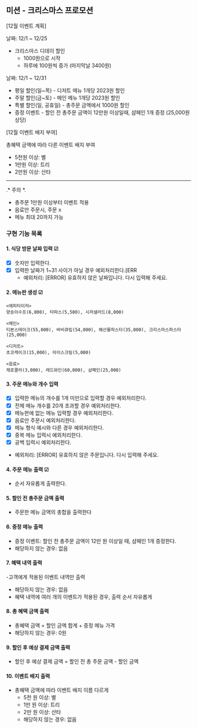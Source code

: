 ## 미션 - 크리스마스 프로모션

[12월 이벤트 계획]

날짜: 12/1 ~ 12/25
- 크리스마스 디데이 할인 
  - 1000원으로 시작
  - 하루에 100원씩 증가 (마지막날 3400원)

날짜: 12/1 ~ 12/31
- 평일 할인(일~목) - 디저트 메뉴 1개당 2023원 할인
- 주말 할인(금~토) - 메인 메뉴 1개당 2023원 할인
- 특별 할인(일, 공휴일) - 총주문 금액에서 1000원 할인
- 증정 이벤트 - 할인 전 총주문 금액이 12만원 이상일때, 샴페인 1개 증정 (25,000원 상당)

[12월 이벤트 배지 부여]

총혜택 금액에 따라 다른 이벤트 배지 부여
- 5천원 이상: 별
- 1만원 이상: 트리
- 2만원 이상: 산타

---
.* 주의 *.
- 총주문 1만원 이상부터 이벤트 적용
- 음료만 주문시, 주문 x
- 메뉴 최대 20까지 가능

### 구현 기능 목록

#### 1. 식당 방문 날짜 입력 ☑
  - [x] 숫자만 입력한다.
  - [x] 입력한 날짜가 1~31 사이가 아닐 경우 예외처리한다.[ERR
    - 예외처리: [ERROR] 유효하지 않은 날짜입니다. 다시 입력해 주세요.

#### 2. 메뉴판 생성 ☑
```
<애피타이저>
양송이수프(6,000), 타파스(5,500), 시저샐러드(8,000)

<메인>
티본스테이크(55,000), 바비큐립(54,000), 해산물파스타(35,000), 크리스마스파스타(25,000)

<디저트>
초코케이크(15,000), 아이스크림(5,000)

<음료>
제로콜라(3,000), 레드와인(60,000), 샴페인(25,000)
```
#### 3. 주문 메뉴와 개수 입력
  - [x] 입력한 메뉴의 개수를 1개 미만으로 입력할 경우 예외처리한다.
  - [x] 전체 메뉴 개수를 20개 초과할 경우 예외처리한다.
  - [x] 메뉴판에 없는 메뉴 입력할 경우 예외처리한다.
  - [x] 음료만 주문시 예외처리한다.
  - [x] 메뉴 형식 예시와 다른 경우 예외처리한다.
  - [x] 중복 메뉴 입력시 예외처리한다.
  - [x] 공백 입력시 예외처리한다.
  -  예외처리: [ERROR] 유효하지 않은 주문입니다. 다시 입력해 주세요.

#### 4. 주문 메뉴 출력 ☑
 - 순서 자유롭게 출력한다.

#### 5. 할인 전 총주문 금액 출력
- 주문한 메뉴 금액의 총합을 출력한다 

#### 6. 증정 메뉴 출력
- 증정 이벤트: 할인 전 총주문 금액이 12만 원 이상일 때, 샴페인 1개 증정한다.
- 해당하지 않는 경우: 없음

#### 7. 혜택 내역 출력
-고객에게 적용된 이벤트 내역만 출력
  - 해당하지 않는 경우: 없음
  - 혜택 내역에 여러 개의 이벤트가 적용된 경우, 출력 순서 자유롭게

#### 8. 총 혜택 금액 출력
- 총혜택 금액 = 할인 금액 합계 + 증정 메뉴 가격
- 해당하지 않는 경우: 0원

#### 9. 할인 후 예상 결제 금액 출력
- 할인 후 예상 결제 금액 = 할인 전 총 주문 금액 - 할인 금액

#### 10. 이벤트 배지 출력
- 총혜택 금액에 따라 이벤트 배지 이름 다르게
  - 5천 원 이상: 별
  - 1만 원 이상: 트리
  - 2만 원 이상: 산타
  - 해당하지 않는 경우: 없음
